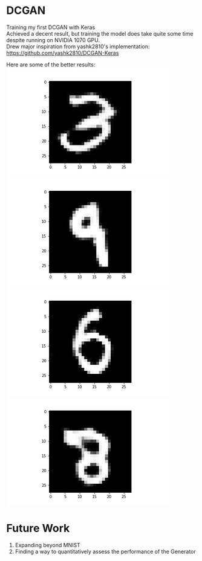 # DCGAN
Training my first DCGAN with Keras  
Achieved a decent result, but training the model does take quite some time despite running on NVIDIA 1070 GPU.  
Drew major inspiration from yashk2810's implementation: https://github.com/yashk2810/DCGAN-Keras  

Here are some of the better results:  
![alt text](https://github.com/aidenchia95/DCGAN/blob/master/images/49.jpg)
![alt text](https://github.com/aidenchia95/DCGAN/blob/master/images/7.jpg)
![alt text](https://github.com/aidenchia95/DCGAN/blob/master/images/30.jpg)
![alt text](https://github.com/aidenchia95/DCGAN/blob/master/images/26.jpg)

# Future Work
1. Expanding beyond MNIST
2. Finding a way to quantitatively assess the performance of the Generator




